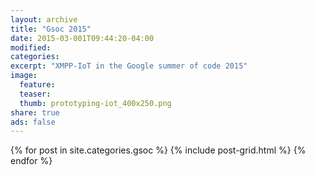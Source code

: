 ```yaml
---
layout: archive
title: "Gsoc 2015"
date: 2015-03-001T09:44:20-04:00
modified:
categories: 
excerpt: "XMPP-IoT in the Google summer of code 2015"
image:
  feature:
  teaser:
  thumb: prototyping-iot_400x250.png
share: true
ads: false
---
```


<div class="tiles">
{% for post in site.categories.gsoc %}
  {% include post-grid.html %}
{% endfor %}
</div><!-- /.tiles -->
